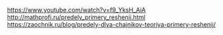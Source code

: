 https://www.youtube.com/watch?v=f9_YksH_AiA  
http://mathprofi.ru/predely_primery_reshenii.html  
https://zaochnik.ru/blog/predely-dlya-chajnikov-teoriya-primery-reshenij/  
